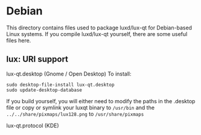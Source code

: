 
Debian
====================
This directory contains files used to package luxd/lux-qt
for Debian-based Linux systems. If you compile luxd/lux-qt yourself, there are some useful files here.

## lux: URI support ##


lux-qt.desktop  (Gnome / Open Desktop)
To install:

	sudo desktop-file-install lux-qt.desktop
	sudo update-desktop-database

If you build yourself, you will either need to modify the paths in
the .desktop file or copy or symlink your luxqt binary to `/usr/bin`
and the `../../share/pixmaps/lux128.png` to `/usr/share/pixmaps`

lux-qt.protocol (KDE)

